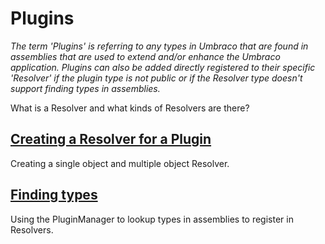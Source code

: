 # Plugins

_The term 'Plugins' is referring to any types in Umbraco that are found in assemblies that are used to extend and/or enhance the Umbraco application. Plugins can also be added directly registered to their specific 'Resolver' if the plugin type is not public or if the Resolver type doesn't support finding types in assemblies._

What is a Resolver and what kinds of Resolvers are there?

## [Creating a Resolver for a Plugin](creating-resolvers.md)

Creating a single object and multiple object Resolver.

## [Finding types](finding-types.md)

Using the PluginManager to lookup types in assemblies to register in Resolvers.
